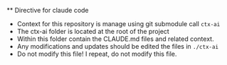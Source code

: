 ** Directive for claude code
- Context for this repository is manage using git submodule call `ctx-ai`
- The ctx-ai folder is located at the root of the project 
- Within this folder contain the CLAUDE.md files and related context.
- Any modifications and updates should be edited the files in `./ctx-ai`
- Do not modify this file! I repeat, do not modify this file.
